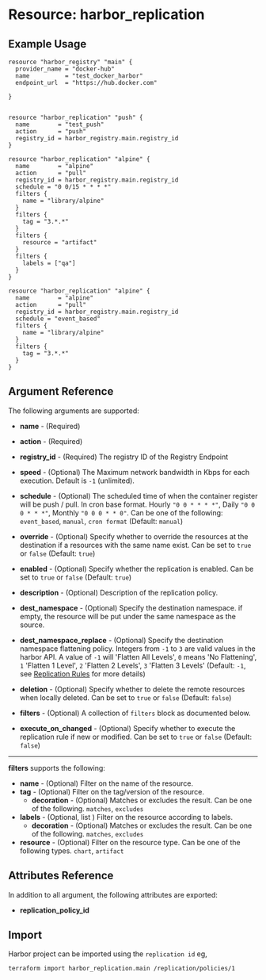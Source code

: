 # Resource: harbor_replication



## Example Usage

```hcl
resource "harbor_registry" "main" {
  provider_name = "docker-hub"
  name          = "test_docker_harbor"
  endpoint_url  = "https://hub.docker.com"

}


resource "harbor_replication" "push" {
  name        = "test_push"
  action      = "push"
  registry_id = harbor_registry.main.registry_id
}

resource "harbor_replication" "alpine" {
  name        = "alpine"
  action      = "pull"
  registry_id = harbor_registry.main.registry_id
  schedule = "0 0/15 * * * *"
  filters {
    name = "library/alpine"
  }
  filters {
    tag = "3.*.*"
  }
  filters {
    resource = "artifact"
  }
  filters {
    labels = ["qa"]
  }
}

resource "harbor_replication" "alpine" {
  name        = "alpine"
  action      = "pull"
  registry_id = harbor_registry.main.registry_id
  schedule = "event_based"
  filters {
    name = "library/alpine"
  }
  filters {
    tag = "3.*.*"
  }
}

```

## Argument Reference
The following arguments are supported:

* **name** - (Required)

* **action** - (Required)

* **registry_id** - (Required) The registry ID of the Registry Endpoint

* **speed** - (Optional) The Maximum network bandwidth in Kbps for each execution. Default is `-1` (unlimited).

* **schedule** - (Optional) The scheduled time of when the container register will be push / pull. In cron base format. Hourly `"0 0 * * * *"`, Daily `"0 0 0 * * *"`, Monthly `"0 0 0 * * 0"`. Can be one of the following: `event_based`, `manual`, `cron format` (Default: `manual`)
* **override** - (Optional) Specify whether to override the resources at the destination if a resources with the same name exist. Can be set to `true` or `false` (Default: `true`)
* **enabled** - (Optional) Specify whether the replication is enabled. Can be set to `true` or `false` (Default: `true`)
* **description** - (Optional) Description of the replication policy.
* **dest_namespace** - (Optional) Specify the destination namespace. if empty, the resource will be put under the same namespace as the source.
* **dest_namespace_replace** - (Optional) Specify the destination namespace flattening policy. Integers from `-1` to `3` are valid values in the harbor API. A value of `-1` will 'Flatten All Levels', `0` means 'No Flattening', `1` 'Flatten 1 Level', `2` 'Flatten 2 Levels', `3` 'Flatten 3 Levels' (Default: `-1`, see [Replication Rules](https://goharbor.io/docs/latest/administration/configuring-replication/create-replication-rules/) for more details)
* **deletion** - (Optional) Specify whether to delete the remote resources when locally deleted. Can be set to `true` or `false` (Default: `false`)

* **filters** - (Optional) A collection of `filters` block as documented below.
* **execute_on_changed** - (Optional) Specify whether to execute the replication rule if new or modified. Can be set to `true` or `false` (Default: `false`)

---

**filters** supports the following:

* **name** - (Optional) Filter on the name of the resource.
* **tag** - (Optional) Filter on the tag/version of the resource.
  * **decoration** - (Optional) Matches or excludes the result. Can be one of the following. `matches`, `excludes`
* **labels** - (Optional, list ) Filter on the resource according to labels.
  * **decoration** - (Optional) Matches or excludes the result. Can be one of the following. `matches`, `excludes`
* **resource** - (Optional) Filter on the resource type. Can be one of the following types. `chart`, `artifact`



## Attributes Reference
In addition to all argument, the following attributes are exported:

* **replication_policy_id**

## Import
Harbor project can be imported using the `replication id` eg,

`
terraform import harbor_replication.main /replication/policies/1
`
